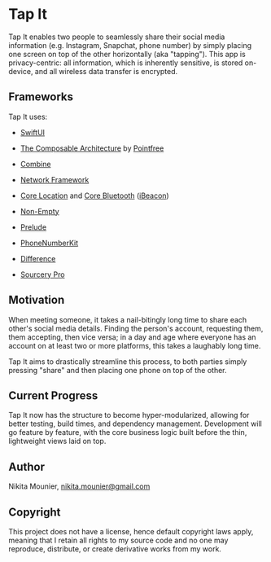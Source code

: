 # Tap It

Tap It enables two people to seamlessly share their social media information (e.g. Instagram, Snapchat, phone number) by simply placing one screen on top of the other horizontally (aka "tapping"). This app is privacy-centric: all information, which is inherently sensitive, is stored on-device, and all wireless data transfer is encrypted.

## Frameworks

Tap It uses:

   *  [SwiftUI](https://developer.apple.com/documentation/swiftui)
   
   *  [The Composable Architecture](https://github.com/pointfreeco/swift-composable-architecture) by [Pointfree](https://www.pointfree.co)
  
   *  [Combine](https://developer.apple.com/documentation/combine)
  
   *  [Network Framework](https://developer.apple.com/documentation/network)
  
   *  [Core Location](https://developer.apple.com/documentation/corelocation) and [Core Bluetooth](https://developer.apple.com/documentation/corebluetooth) ([iBeacon](https://developer.apple.com/documentation/corelocation/clbeacon))
   
   *  [Non-Empty](https://github.com/pointfreeco/swift-nonempty)
   
   *  [Prelude](https://github.com/pointfreeco/swift-prelude)
   
   *  [PhoneNumberKit](https://github.com/marmelroy/PhoneNumberKit)
   
   *  [Difference](https://github.com/krzysztofzablocki/Difference)
   
   * [Sourcery Pro](https://merowing.info/sourcery-pro/)
  

## Motivation

When meeting someone, it takes a nail-bitingly long time to share each other's social media details. Finding the person's account, requesting them, them accepting, then vice versa; in a day and age where everyone has an account on at least two or more platforms, this takes a laughably long time.

Tap It aims to drastically streamline this process, to both parties simply pressing "share" and then placing one phone on top of the other.

## Current Progress

Tap It now has the structure to become hyper-modularized, allowing for better testing, build times, and dependency management. Development will go feature by feature, with the core business logic built before the thin, lightweight views laid on top.

## Author

Nikita Mounier, nikita.mounier@gmail.com

## Copyright

This project does not have a license, hence default copyright laws apply, meaning that I retain all rights to my source code and no one may reproduce, distribute, or create derivative works from my work.
